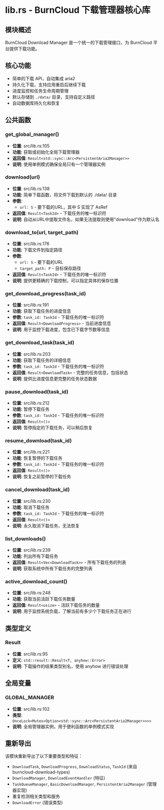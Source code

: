 # lib.rs - BurnCloud 下载管理器核心库

## 模块概述

BurnCloud Download Manager 是一个统一的下载管理接口，为 BurnCloud 平台提供下载功能。

## 核心功能

- 简单的下载 API，自动集成 aria2
- 持久化下载，支持应用重启后继续下载
- 进度监控和任务生命周期管理
- 默认存储到 `./data/` 目录，支持自定义路径
- 自动数据库持久化和恢复

## 公共函数

### get_global_manager()
- **位置**: src/lib.rs:105
- **功能**: 获取或初始化全局下载管理器
- **返回值**: `Result<std::sync::Arc<PersistentAria2Manager>>`
- **说明**: 使用单例模式确保全局只有一个管理器实例

### download(url)
- **位置**: src/lib.rs:138
- **功能**: 简单下载函数，将文件下载到默认的 ./data/ 目录
- **参数**:
  - `url: S` - 要下载的URL，其中 S 实现了 AsRef<str>
- **返回值**: `Result<TaskId>` - 下载任务的唯一标识符
- **说明**: 自动从URL中提取文件名，如果无法提取则使用"download"作为默认名

### download_to(url, target_path)
- **位置**: src/lib.rs:176
- **功能**: 下载文件到指定路径
- **参数**:
  - `url: S` - 要下载的URL
  - `target_path: P` - 目标保存路径
- **返回值**: `Result<TaskId>` - 下载任务的唯一标识符
- **说明**: 提供更精确的下载控制，可以指定具体的保存位置

### get_download_progress(task_id)
- **位置**: src/lib.rs:191
- **功能**: 获取下载任务的进度信息
- **参数**: `task_id: TaskId` - 下载任务的唯一标识符
- **返回值**: `Result<DownloadProgress>` - 当前进度信息
- **说明**: 用于监控下载进度，包含已下载字节数等信息

### get_download_task(task_id)
- **位置**: src/lib.rs:203
- **功能**: 获取下载任务的详细信息
- **参数**: `task_id: TaskId` - 下载任务的唯一标识符
- **返回值**: `Result<DownloadTask>` - 完整的任务信息，包括状态
- **说明**: 提供比进度信息更完整的任务状态数据

### pause_download(task_id)
- **位置**: src/lib.rs:212
- **功能**: 暂停下载任务
- **参数**: `task_id: TaskId` - 下载任务的唯一标识符
- **返回值**: `Result<()>`
- **说明**: 暂停指定的下载任务，可以稍后恢复

### resume_download(task_id)
- **位置**: src/lib.rs:221
- **功能**: 恢复暂停的下载任务
- **参数**: `task_id: TaskId` - 下载任务的唯一标识符
- **返回值**: `Result<()>`
- **说明**: 恢复之前暂停的下载任务

### cancel_download(task_id)
- **位置**: src/lib.rs:230
- **功能**: 取消下载任务
- **参数**: `task_id: TaskId` - 下载任务的唯一标识符
- **返回值**: `Result<()>`
- **说明**: 永久取消下载任务，无法恢复

### list_downloads()
- **位置**: src/lib.rs:239
- **功能**: 列出所有下载任务
- **返回值**: `Result<Vec<DownloadTask>>` - 所有下载任务的列表
- **说明**: 获取系统中所有下载任务的完整列表

### active_download_count()
- **位置**: src/lib.rs:248
- **功能**: 获取当前活跃下载任务数量
- **返回值**: `Result<usize>` - 活跃下载任务的数量
- **说明**: 用于监控系统负载，了解当前有多少个下载任务正在进行

## 类型定义

### Result<T>
- **位置**: src/lib.rs:95
- **定义**: `std::result::Result<T, anyhow::Error>`
- **说明**: 下载操作的结果类型别名，使用 anyhow 进行错误处理

## 全局变量

### GLOBAL_MANAGER
- **位置**: src/lib.rs:102
- **类型**: `OnceLock<Mutex<Option<std::sync::Arc<PersistentAria2Manager>>>>`
- **说明**: 全局管理器实例，用于便利函数的单例模式实现

## 重新导出

该模块重新导出了以下重要类型和特征：
- `DownloadTask`, `DownloadProgress`, `DownloadStatus`, `TaskId` (来自 burncloud-download-types)
- `DownloadManager`, `DownloadEventHandler` (特征)
- `TaskQueueManager`, `BasicDownloadManager`, `PersistentAria2Manager` (管理器实现)
- 重复检测相关类型和服务
- `DownloadError` (错误类型)